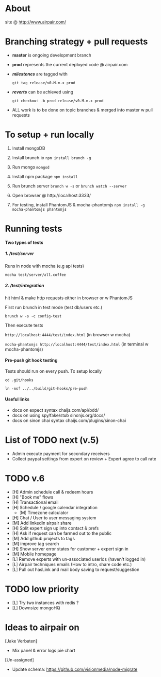 About
===============================================================================

site @ http://www.airpair.com/


Branching strategy + pull requests
===============================================================================

- **master** is ongoing development branch

- **prod** represents the current deployed code @ airpair.com

- ***milestones*** are tagged with

    `git tag release/v0.M.m.x prod`

- ***reverts*** can be achieved using

    `git checkout -b prod release/v0.M.m.x prod`

- ALL work is to be done on topic branches & merged into master w pull requests


To setup + run locally
===============================================================================

1)   Install mongoDB

1)   Install brunch.io `npm install brunch -g`

3)   Run mongo `mongod`

4)   Install npm package `npm install`

5)   Run brunch server `brunch w -s` or `brunch watch --server`

6)   Open browser @ http://localhost:3333/

7)   For testing, install PhantomJS & mocha-phantomjs `npm install -g mocha-phantomjs phantomjs`


Running tests
===============================================================================

#### Two types of tests

##### 1. /test/server

   Runs in node with mocha (e.g api tests)

   `mocha test/server/all.coffee`

##### 2. /test/integration

   hit html & make http requests either in browser or w PhantomJS

   First run brunch in test mode (test db/users etc.)

   `brunch w -s -c config-test`

   Then execute tests

   `http://localhost:4444/test/index.html` (in browser w mocha)

   `mocha-phantomjs http://localhost:4444/test/index.html` (in terminal w mocha-phantomjs)

#### Pre-push git hook testing

Tests should run on every push. To setup locally

  `cd .git/hooks`

  `ln -nsf ../../build/git-hooks/pre-push`

#### Useful links

- docs on expect syntax                chaijs.com/api/bdd/
- docs on using spy/fake/stub          sinonjs.org/docs/
- docs on sinon chai syntax            chaijs.com/plugins/sinon-chai


List of TODO next (v.5)
===============================================================================

- Admin execute payment for secondary receivers
- Collect paypal settings from expert on review + Expert agree to call rate

TODO v.6
===============================================================================

- [H] Admin schedule call & redeem hours
- [H] "Book me" flows
- [H] Transactional email
- [H] Schedule / google calendar integration
  - [M] Timezone calculator
- [H] Chat / User to user messaging system
- [M] Add linkedIn airpair share
- [H] Split expert sign up into contact & prefs
- [H] Ask if request can be farmed out to the public
- [M] Add github projects to tags
- [M] improve tag search
- [H] Show server error states for customer + expert sign in
- [M] Mobile homepage
- [L] Remove experts with un-associated userIds (haven't logged in)
- [L] Airpair techniques emails (How to intro, share code etc.)
- [L] Pull out hasLink and mail body saving to request/suggestion

TODO low priority
===============================================================================

- [L] Try two instances with redis ?
- [L] Downsize mongoHQ

Ideas to airpair on
===============================================================================

[Jake Verbaten]
- Mix panel & error logs pie chart

[Un-assigned]
- Update schema: https://github.com/visionmedia/node-migrate